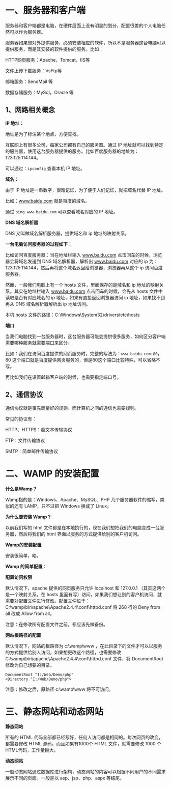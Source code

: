 # 一、服务器和客户端

服务器和客户端都是电脑，在硬件层面上没有明显的划分，配置很差的个人电脑任然可以作为服务器。

服务器如果想对外提供服务，必须安装相应的软件，所以不是服务器这台电脑可以提供服务，而是其安装的软件提供的服务。比如：

HTTP网页服务：Apache，Tomcat，IIS等

文件上传下载服务：VsFtp等

邮箱服务：SendMail 等

数据存储服务：MySql，Oracle 等



## 1、网路相关概念

**IP 地址：**

地址是为了标注某个地点，方便查找。

互联网上有很多公司，每家公司都有自己的服务器。通过 IP 地址就可以找到特定的服务器，使用这台服务器提供的服务。比如百度服务器的地址为：123.125.114.144。

可以通过：`ipconfig` 查看本机  IP 地址。



**域名：**

由于 IP 地址是一串数字，很难记忆，为了便于人们记忆，就把域名代替 IP 地址。

比如：www.baidu.com 就是百度的域名。

通过 `ping www.baidu.com` 可以查看域名对应的 IP 地址。



**DNS 域名解析器**

DNS 又叫做域名解析服务器，提供域名和 ip 地址的映射关系。



**一台电脑访问服务器的过程如下：**

比如访问百度服务器：当在地址栏输入 www.baidu.com 点击回车的时候，浏览器会将域名发送到 DNS 域名解析器，解析出 www.baidu.com 对应的 ip 为：123.125.114.144，然后再将这个域名返回给浏览器，浏览器再从这个 ip 访问百度服务器。

然而，一般我们电脑上有一个 hosts 文件，里面保存的是域名和 ip 地址的映射关系。其实在地址栏输入 www.baidu.com 点击回车的时候，会先从 hosts 文件中读取是否有对应域名的 ip 地址，如果有直接返回浏览器访问 ip 地址，如果找不到再从 DNS 域名解析器解析出 ip 地址访问。

本机 hosts 文件的路径：C:\Windows\System32\drivers\etc\hosts

 

**端口**

当我们电脑找到一台服务器时，这台服务器可能会提供很多服务，如何区分客户端需要哪种服务就需要端口来区分。

比如：我们在访问百度提供的网页服务时，完整的写法为：`www.baidu.com:80`，80 这个端口就是百度提供网页服务的，但是80这个端口比较特殊，可以省略不写。

再比如我们在设置邮箱客户端的时候，也需要指定端口号。



## 2、通信协议

通信协议就是事先商量好的规则。而计算机之间的通信也需要规则。

常见的协议有：

HTTP、HTTPS：超文本传输协议

FTP：文件传输协议

SMTP：简单邮件传输协议





# 二、WAMP 的安装配置

**什么是Wamp？**

Wamp指的是：Windows、Apache、MySQL、PHP 几个服务器软件的缩写，类似的还有 LAMP，只不过把 Windows 换成了 Linux。



**为什么要安装 Wamp？**

以前我们写的 html 文件都是在本地执行的，现在我们想把我们的电脑变成一台服务器，然后将我们的 html 界面以服务的方式提供给别的客户机访问。



**Wamp的安装配置**

安装很简单，略。



**Wamp 的简单配置：**

**配置访问权限**

默认情况下，apache 提供的网页服务只允许 localhost 和 127.0.0.1 （其实这两个是一个映射关系，在 hosts 里面有写）访问，如果我们想让别的客户机访问，就需要对配置文件进行修改。配置文件位于：C:\wamp\bin\apache\Apache2.4.4\conf\httpd.conf 将 268 行的 Deny from all 改成 Allow from all。

注意：在修改所有配置文件之前，都应该先做备份。



**网站根路径的配置**

默认情况下，网站的根路径为 c:\wamp\www ，在此目录下的文件才可以以服务的方式提供给别人访问，如果想更改这个路径，也需要修改 C:\wamp\bin\apache\Apache2.4.4\conf\httpd.conf 文件，将 DocumentRoot 修改为自己想要的目录。

```
DocumentRoot "I:/Web/Demo/php"
<Directory "I:/Web/Demo/php">
```

注意：修改之后，原路径  c:\wamp\www 将不可访问。





# 三、静态网站和动态网站

**静态网站**

所有的 HTML 代码全部都已经写好，任何人访问都是相同的。每次网页的改变，都需要修改 HTML 源码，而且如果有1000个 HTML 文件，就需要修改 1000 个 HTML代码，工作量巨大。



**动态网站**

一般动态网站通过数据库进行架构，动态网站的内容可以根据不同用户的不同需求展示不同的页面。一般是以 asp、jsp、php、aspx 等结尾。


